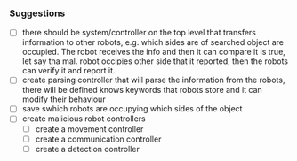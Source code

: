 ### Suggestions

- [ ] there should be system/controller on the top level that transfers information to other robots, e.g. which sides are of searched object are occupied. The robot receives the info and then it can compare it is true, let say tha mal. robot occipies other side that it reported, then the robots can verify it and report it.
- [ ] create parsing controller that will parse the information from the robots, there will be defined knows keywords that robots store and it can modify their behaviour
- [ ] save swhich robots are occupying which sides of the object
- [ ] create malicious robot controllers
  - [ ] create a movement controller
  - [ ] create a communication controller
  - [ ] create a detection controller
